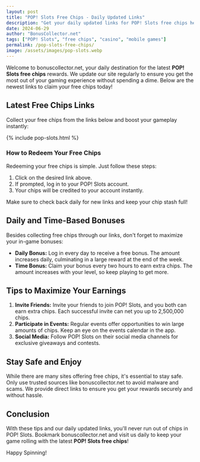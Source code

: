 ```yaml
---
layout: post
title: "POP! Slots Free Chips - Daily Updated Links"
description: "Get your daily updated links for POP! Slots free chips here at BonusCollector.net. Collect your free chips without any registration or tasks!"
date: 2024-06-29
author: "BonusCollector.net"
tags: ["POP! Slots", "free chips", "casino", "mobile games"]
permalink: /pop-slots-free-chips/
image: /assets/images/pop-slots.webp
---
```


Welcome to bonuscollector.net, your daily destination for the latest **POP! Slots free chips** rewards. We update our site regularly to ensure you get the most out of your gaming experience without spending a dime. Below are the newest links to claim your free chips today!

## Latest Free Chips Links

Collect your free chips from the links below and boost your gameplay instantly:

{% include pop-slots.html %}

### How to Redeem Your Free Chips

Redeeming your free chips is simple. Just follow these steps:

1. Click on the desired link above.
2. If prompted, log in to your POP! Slots account.
3. Your chips will be credited to your account instantly.

Make sure to check back daily for new links and keep your chip stash full!

## Daily and Time-Based Bonuses

Besides collecting free chips through our links, don't forget to maximize your in-game bonuses:

- **Daily Bonus:** Log in every day to receive a free bonus. The amount increases daily, culminating in a large reward at the end of the week.
- **Time Bonus:** Claim your bonus every two hours to earn extra chips. The amount increases with your level, so keep playing to get more.

## Tips to Maximize Your Earnings

1. **Invite Friends:** Invite your friends to join POP! Slots, and you both can earn extra chips. Each successful invite can net you up to 2,500,000 chips.
2. **Participate in Events:** Regular events offer opportunities to win large amounts of chips. Keep an eye on the events calendar in the app.
3. **Social Media:** Follow POP! Slots on their social media channels for exclusive giveaways and contests.

## Stay Safe and Enjoy

While there are many sites offering free chips, it's essential to stay safe. Only use trusted sources like bonuscollector.net to avoid malware and scams. We provide direct links to ensure you get your rewards securely and without hassle.

## Conclusion

With these tips and our daily updated links, you'll never run out of chips in POP! Slots. Bookmark bonuscollector.net and visit us daily to keep your game rolling with the latest **POP! Slots free chips**!

Happy Spinning!